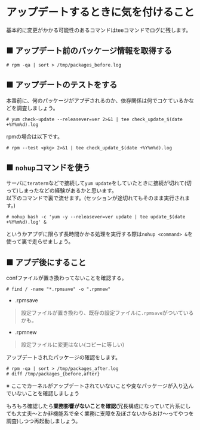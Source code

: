 # アップデートするときに気を付けること
基本的に変更がかかる可能性のあるコマンドはteeコマンドでログに残します。
## ■ アップデート前のパッケージ情報を取得する
```
# rpm -qa | sort > /tmp/packages_before.log
```
## ■ アップデートのテストをする
本番前に、何のパッケージがアプデされるのか、依存関係は何でコケているかなどを調査しましょう。
```
# yum check-update --releasever=ver 2>&1 | tee check_update_$(date +%Y%m%d).log
```
rpmの場合は以下です。
```
# rpm --test <pkg> 2>&1 | tee check_update_$(date +%Y%m%d).log
```
## ■ `nohup`コマンドを使う
サーバに`teraterm`などで接続して`yum update`をしていたときに接続が切れて(切って)しまったなどの経験があるかと思います。  
以下のコマンドで裏で流せます。(セッションが途切れてもそのまま実行されます。)
```
# nohup bash -c 'yum -y --releasever=ver update | tee update_$(date +%Y%m%d).log' &
```
というかアプデに限らず長時間かかる処理を実行する際は`nohup <command> &`を使って裏で走らせましょう。
## ■ アプデ後にすること
confファイルが置き換わってないことを確認する。
```
# find / -name "*.rpmsave" -o ".rpmnew"
```
- .rpmsave

> 設定ファイルが置き換わり、既存の設定ファイルに`.rpmsave`がついているかも。 

- .rpmnew

> 設定ファイルに変更はない(コピーに等しい)  
  
アップデートされたパッケージの確認をします。
```
# rpm -qa | sort > /tmp/packages_after.log
# diff /tmp/packages_{before,after}
```
※ ここでカーネルがアップデートされていないことや変なパッケージが入り込んでいないことを確認しましょう   
  
もろもろ確認したら**業務影響がないことを確認**(冗長構成になっていて片系にしても大丈夫〜とか非機能系で全く業務に支障を及ぼさないからおけ〜ってやつを調査)しつつ再起動しましょう。
